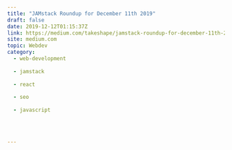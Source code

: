 ```yaml
---
title: "JAMstack Roundup for December 11th 2019"
draft: false
date: 2019-12-12T01:15:37Z
link: https://medium.com/takeshape/jamstack-roundup-for-december-11th-2019-960e569858b4?source=rss------jamstack-5&utm_medium=RSS&utm_source=hune
site: medium.com
topic: Webdev
category:
  - web-development
  
  - jamstack
  
  - react
  
  - seo
  
  - javascript
  
   
  

---
```


